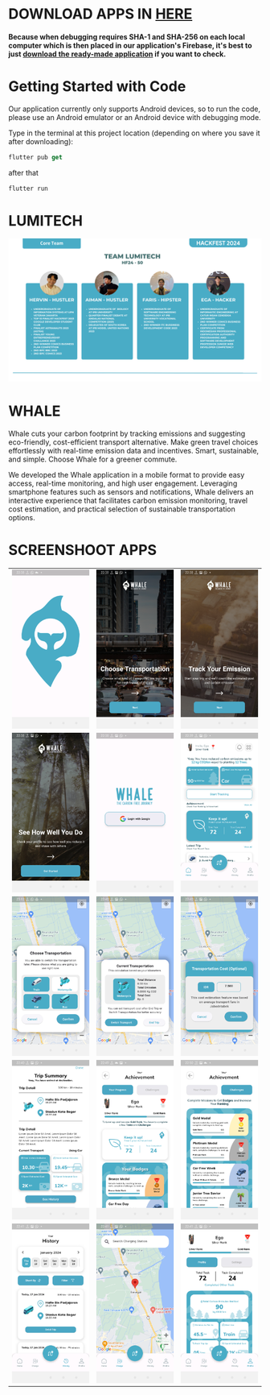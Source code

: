 # DOWNLOAD APPS IN <a href="app_release/">HERE</a>
#### Because when debugging requires SHA-1 and SHA-256 on each local computer which is then placed in our application's Firebase, it's best to just <a href="app_release/">download the ready-made application</a> if you want to check.


# Getting Started with Code

Our application currently only supports Android devices, so to run the code, please use an Android emulator or an Android device with debugging mode.

Type in the terminal at this project location (depending on where you save it after downloading):

```dart
flutter pub get
```

after that

```dart
flutter run
```

# LUMITECH

<img src="screenshoot/team.png"></img>


# WHALE

Whale cuts your carbon footprint by tracking emissions and suggesting
eco-friendly, cost-efficient transport alternative. Make green travel
choices effortlessly with real-time emission data and incentives.
Smart, sustainable, and simple. Choose Whale for a greener commute.

We developed the Whale application in a mobile format to provide
easy access, real-time monitoring, and high user engagement.
Leveraging smartphone features such as sensors and
notifications, Whale delivers an interactive experience that
facilitates carbon emission monitoring, travel cost estimation,
and practical selection of sustainable transportation options.

# SCREENSHOOT APPS

<table style="border-collapse: collapse;">
  <tr>
    <td align="center">
      <img src="screenshoot/splash_logo.png" alt="Image 1" width="300"/>
    </td>
    <td align="center">
      <img src="screenshoot/splash1.png" alt="Image 2" width="300"/>
    </td>
    <td align="center">
      <img src="screenshoot/splash2.png" alt="Image 3" width="300"/>
    </td>
  </tr>
  <!-- Add more rows as needed -->
  <tr>
    <td align="center">
      <img src="screenshoot/splash3.png" alt="Image 4" width="300"/>
    </td>
    <td align="center">
      <img src="screenshoot/login.png" alt="Image 5" width="300"/>
    </td>
    <td align="center">
      <img src="screenshoot/home.png" alt="Image 6" width="300"/>
    </td>
  </tr>
  <!-- Add more rows as needed -->
  <tr>
    <td align="center">
      <img src="screenshoot/transportatiton.png" alt="Image 4" width="300"/>
    </td>
    <td align="center">
      <img src="screenshoot/tracking.png" alt="Image 5" width="300"/>
    </td>
    <td align="center">
      <img src="screenshoot/cost.png" alt="Image 6" width="300"/>
    </td>
  </tr>
  <!-- Add more rows as needed -->
  <tr>
    <td align="center">
      <img src="screenshoot/detail.png" alt="Image 4" width="300"/>
    </td>
    <td align="center">
      <img src="screenshoot/achievement.png" alt="Image 5" width="300"/>
    </td>
    <td align="center">
      <img src="screenshoot/challenges.png" alt="Image 6" width="300"/>
    </td>
  </tr>
  <!-- Add more rows as needed -->
  <tr>
    <td align="center">
      <img src="screenshoot/history.png" alt="Image 4" width="300"/>
    </td>
    <td align="center">
      <img src="screenshoot/charge.png" alt="Image 5" width="300"/>
    </td>
    <td align="center">
      <img src="screenshoot/profile.png" alt="Image 6" width="300"/>
    </td>
  </tr>
</table>

